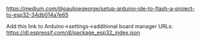 https://medium.com/@pauljoegeorge/setup-arduino-ide-to-flash-a-project-to-esp32-34db014a7e65


Add this link to Arduino->settings->additional board manager URLs:
https://dl.espressif.com/dl/package_esp32_index.json
